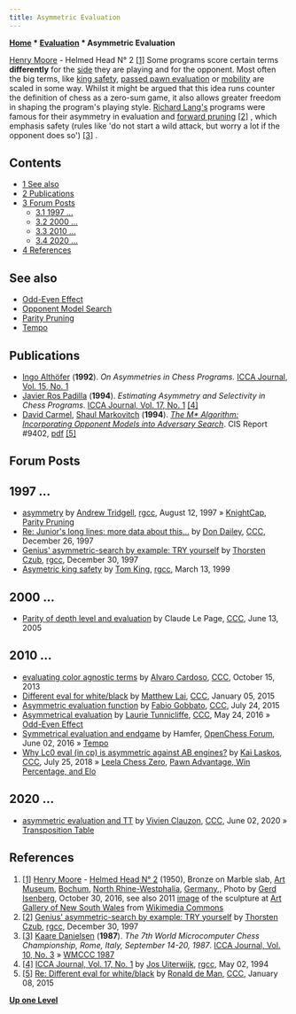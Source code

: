 ```yaml
---
title: Asymmetric Evaluation
---
```

**[Home](Home "Home") * [Evaluation](Evaluation "Evaluation") * Asymmetric Evaluation**

[](https://commons.wikimedia.org/wiki/File:%27Helmet_Head_No._2%27,_bronze_sculpture_by_Henry_Moore,_1955,_Art_Gallery_of_New_South_Wales.JPG) [Henry Moore](Category:Henry_Moore "Category:Henry Moore") - Helmed Head N° 2 <a id="cite-note-1" href="#cite-ref-1">[1]</a>
Some programs score certain terms **differently** for the [side](Side_to_move "Side to move") they are playing and for the opponent. Most often the big terms, like [king safety](King_Safety "King Safety"), [passed pawn evaluation](Passed_Pawn "Passed Pawn") or [mobility](Mobility "Mobility") are scaled in some way. Whilst it might be argued that this idea runs counter the definition of chess as a zero-sum game, it also allows greater freedom in shaping the program's playing style. [Richard Lang's](Richard_Lang "Richard Lang") programs were famous for their asymmetry in evaluation and [forward pruning](Pruning "Pruning") <a id="cite-note-2" href="#cite-ref-2">[2]</a> , which emphasis safety (rules like 'do not start a wild attack, but worry a lot if the opponent does so') <a id="cite-note-3" href="#cite-ref-3">[3]</a> .

## Contents

- [1 See also](#see-also)
- [2 Publications](#publications)
- [3 Forum Posts](#forum-posts)
  - [3.1 1997 ...](#1997-...)
  - [3.2 2000 ...](#2000-...)
  - [3.3 2010 ...](#2010-...)
  - [3.4 2020 ...](#2020-...)
- [4 References](#references)

## See also

- [Odd-Even Effect](Odd-Even_Effect "Odd-Even Effect")
- [Opponent Model Search](Opponent_Model_Search "Opponent Model Search")
- [Parity Pruning](Parity_Pruning "Parity Pruning")
- [Tempo](Tempo "Tempo")

## Publications

- [Ingo Althöfer](Ingo_Alth%C3%B6fer "Ingo Althöfer") (**1992**). *On Asymmetries in Chess Programs.* [ICCA Journal, Vol. 15, No. 1](ICGA_Journal#15_1 "ICGA Journal")
- [Javier Ros Padilla](index.php?title=Javier_Ros_Padilla&action=edit&redlink=1 "Javier Ros Padilla (page does not exist)") (**1994**). *Estimating Asymmetry and Selectivity in Chess Programs*. [ICCA Journal, Vol. 17, No. 1](ICGA_Journal#17_1 "ICGA Journal") <a id="cite-note-4" href="#cite-ref-4">[4]</a>
- [David Carmel](Mathematician#DCarmel "Mathematician"), [Shaul Markovitch](Shaul_Markovitch "Shaul Markovitch") (**1994**). *[The M\* Algorithm: Incorporating Opponent Models into Adversary Search](https://www.semanticscholar.org/paper/The-M*-Algorithm%3A-Incorporating-Opponent-Models-Carmel-Markovitch/bd788272c81951dc44fa7944e0f72451ced14129)*. CIS Report #9402, [pdf](http://www.cs.technion.ac.il/~shaulm/papers/pdf/Carmel-Markovitch-CIS9402.pdf) <a id="cite-note-5" href="#cite-ref-5">[5]</a>

## Forum Posts

## 1997 ...

- [asymmetry](https://groups.google.com/group/rec.games.chess.computer/msg/f9bfe5d4457a19ad) by [Andrew Tridgell](Andrew_Tridgell "Andrew Tridgell"), [rgcc](Computer_Chess_Forums "Computer Chess Forums"), August 12, 1997 » [KnightCap](KnightCap "KnightCap"), [Parity Pruning](Parity_Pruning "Parity Pruning")
- [Re: Junior's long lines: more data about this...](https://www.stmintz.com/ccc/index.php?id=13323) by [Don Dailey](Don_Dailey "Don Dailey"), [CCC](CCC "CCC"), December 26, 1997
- [Genius' asymmetric-search by example: TRY yourself](http://groups.google.com/group/rec.games.chess.computer/browse_frm/thread/b456400a43207b02) by [Thorsten Czub](Thorsten_Czub "Thorsten Czub"), [rgcc](Computer_Chess_Forums "Computer Chess Forums"), December 30, 1997
- [Asymetric king safety](http://groups.google.com/group/rec.games.chess.computer/browse_frm/thread/462b49226d1f1dfe#) by [Tom King](Tom_King "Tom King"), [rgcc](Computer_Chess_Forums "Computer Chess Forums"), March 13, 1999

## 2000 ...

- [Parity of depth level and evaluation](https://www.stmintz.com/ccc/index.php?id=431012) by Claude Le Page, [CCC](CCC "CCC"), June 13, 2005

## 2010 ...

- [evaluating color agnostic terms](http://www.talkchess.com/forum/viewtopic.php?t=49719) by [Alvaro Cardoso](Alvaro_Cardoso "Alvaro Cardoso"), [CCC](CCC "CCC"), October 15, 2013
- [Different eval for white/black](http://www.talkchess.com/forum/viewtopic.php?t=54865) by [Matthew Lai](Matthew_Lai "Matthew Lai"), [CCC](CCC "CCC"), January 05, 2015
- [Asymmetric evaluation function](http://www.talkchess.com/forum3/viewtopic.php?f=7&t=57067) by [Fabio Gobbato](Fabio_Gobbato "Fabio Gobbato"), [CCC](CCC "CCC"), July 24, 2015
- [Asymmetrical evaluation](http://www.talkchess.com/forum/viewtopic.php?t=60262) by [Laurie Tunnicliffe](Laurie_Tunnicliffe "Laurie Tunnicliffe"), [CCC](CCC "CCC"), May 24, 2016 » [Odd-Even Effect](Odd-Even_Effect "Odd-Even Effect")
- [Symmetrical evaluation and endgame](http://www.open-chess.org/viewtopic.php?f=5&t=2985) by Hamfer, [OpenChess Forum](Computer_Chess_Forums "Computer Chess Forums"), June 02, 2016 » [Tempo](Tempo "Tempo")
- [Why Lc0 eval (in cp) is asymmetric against AB engines?](http://www.talkchess.com/forum3/viewtopic.php?f=2&t=68072) by [Kai Laskos](Kai_Laskos "Kai Laskos"), [CCC](CCC "CCC"), July 25, 2018 » [Leela Chess Zero](Leela_Chess_Zero "Leela Chess Zero"), [Pawn Advantage, Win Percentage, and Elo](Pawn_Advantage,_Win_Percentage,_and_Elo "Pawn Advantage, Win Percentage, and Elo")

## 2020 ...

- [asymmetric evaluation and TT](http://www.talkchess.com/forum3/viewtopic.php?f=7&t=74081) by [Vivien Clauzon](Vivien_Clauzon "Vivien Clauzon"), [CCC](CCC "CCC"), June 02, 2020 » [Transposition Table](Transposition_Table "Transposition Table")

## References

1. <a id="cite-ref-1" href="#cite-note-1">[1]</a> [Henry Moore](Category:Henry_Moore "Category:Henry Moore") - [Helmed Head N° 2](http://www.kunstmuseumbochum.de/collection/helm-kopf-no-2-1950/) (1950), Bronze on Marble slab, [Art Museum](Category:Art_Museum_Bochum "Category:Art Museum Bochum"), [Bochum](https://en.wikipedia.org/wiki/Bochum), [North Rhine-Westphalia](https://en.wikipedia.org/wiki/North_Rhine-Westphalia), [Germany](https://en.wikipedia.org/wiki/Germany),, Photo by [Gerd Isenberg](Gerd_Isenberg "Gerd Isenberg"), October 30, 2016, see also 2011 [image](https://commons.wikimedia.org/wiki/File:%27Helmet_Head_No._2%27,_bronze_sculpture_by_Henry_Moore,_1955,_Art_Gallery_of_New_South_Wales.JPG) of the sculpture at [Art Gallery of New South Wales](https://en.wikipedia.org/wiki/Art_Gallery_of_New_South_Wales) from [Wikimedia Commons](https://en.wikipedia.org/wiki/Wikimedia_Commons)
1. <a id="cite-ref-2" href="#cite-note-2">[2]</a> [Genius' asymmetric-search by example: TRY yourself](http://groups.google.com/group/rec.games.chess.computer/browse_frm/thread/b456400a43207b02) by [Thorsten Czub](Thorsten_Czub "Thorsten Czub"), [rgcc](Computer_Chess_Forums "Computer Chess Forums"), December 30, 1997
1. <a id="cite-ref-3" href="#cite-note-3">[3]</a> [Kaare Danielsen](Kaare_Danielsen "Kaare Danielsen") (**1987**). *The 7th World Microcomputer Chess Championship, Rome, Italy, September 14-20, 1987*. [ICCA Journal, Vol. 10, No. 3](ICGA_Journal#10_3 "ICGA Journal") » [WMCCC 1987](WMCCC_1987 "WMCCC 1987")
1. <a id="cite-ref-4" href="#cite-note-4">[4]</a> [ICCA Journal, Vol. 17, No. 1](https://groups.google.com/d/msg/rec.games.chess/5_dMbe0_juo/bXQQVYVEpykJ) by [Jos Uiterwijk](Jos_Uiterwijk "Jos Uiterwijk"), [rgcc](Computer_Chess_Forums "Computer Chess Forums"), May 02, 1994
1. <a id="cite-ref-5" href="#cite-note-5">[5]</a> [Re: Different eval for white/black](http://www.talkchess.com/forum/viewtopic.php?t=54865&start=27) by [Ronald de Man](Ronald_de_Man "Ronald de Man"), [CCC](CCC "CCC"), January 08, 2015

**[Up one Level](Evaluation "Evaluation")**

